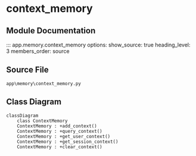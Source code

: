 # context_memory

## Module Documentation

::: app.memory.context_memory
    options:
        show_source: true
        heading_level: 3
        members_order: source

## Source File

`app\memory\context_memory.py`

## Class Diagram

```mermaid
classDiagram
    class ContextMemory
    ContextMemory : +add_context()
    ContextMemory : +query_context()
    ContextMemory : +get_user_context()
    ContextMemory : +get_session_context()
    ContextMemory : +clear_context()
```
